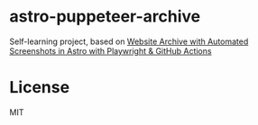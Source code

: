 # astro-puppeteer-archive

Self-learning project, based on [Website Archive with Automated Screenshots in Astro with Playwright & GitHub Actions](https://spacejelly.dev/posts/website-archive-with-automated-screenshots-in-astro-with-playwright-github-actions)

# License

MIT
